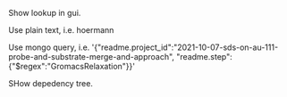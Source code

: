 Show lookup in gui.

Use plain text, i.e. hoermann

Use mongo query, i.e. '{"readme.project_id":"2021-10-07-sds-on-au-111-probe-and-substrate-merge-and-approach", "readme.step": {"$regex":"GromacsRelaxation"}}'

SHow depedency tree.
